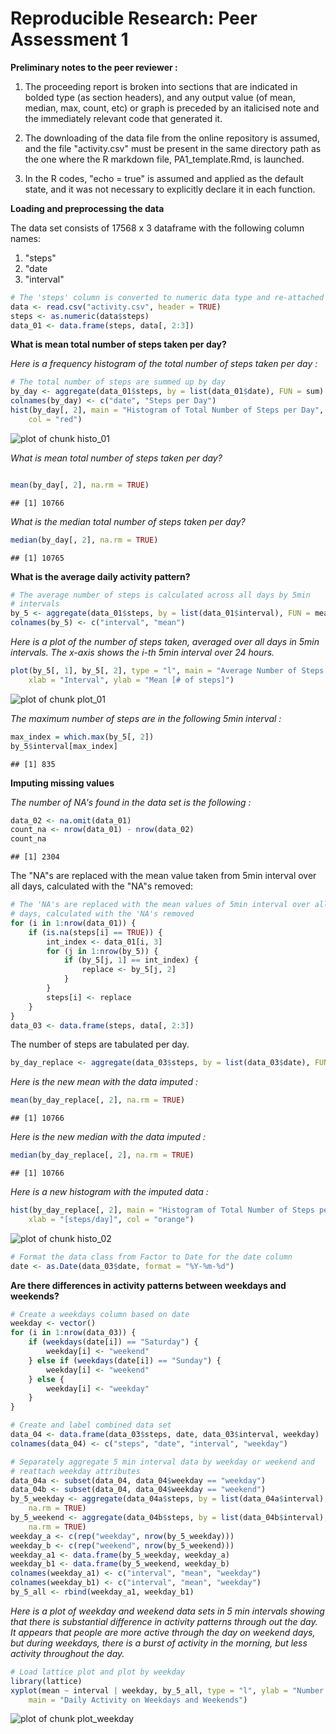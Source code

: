 Reproducible Research: Peer Assessment 1
========================================================

**Preliminary notes to the peer reviewer :**  

1. The proceeding report is broken into sections that are indicated in bolded type (as section headers), and any output value (of mean, median, max, count, etc) or graph is preceded by an italicised note and the immediately relevant code that generated it. 

2. The downloading of the data file from the online repository is assumed, and the file "activity.csv" must be present in the same directory path as the one where the R markdown file, PA1_template.Rmd, is launched.

3. In the R codes, "echo = true" is assumed and applied as the default state, and it was not necessary to explicitly declare it in each function.

**Loading and preprocessing the data**    

The data set consists of 17568 x 3 dataframe with the following column names:    

1. "steps"
2. "date
3. "interval"  



```r
# The 'steps' column is converted to numeric data type and re-attached
data <- read.csv("activity.csv", header = TRUE)
steps <- as.numeric(data$steps)
data_01 <- data.frame(steps, data[, 2:3])
```


**What is mean total number of steps taken per day?**  

*Here is a frequency histogram of the total number of steps taken per day :*   


```r
# The total number of steps are summed up by day
by_day <- aggregate(data_01$steps, by = list(data_01$date), FUN = sum)
colnames(by_day) <- c("date", "Steps per Day")
hist(by_day[, 2], main = "Histogram of Total Number of Steps per Day", xlab = "[steps/day]", 
    col = "red")
```

![plot of chunk histo_01](figure/histo_01.png) 


*What is mean total number of steps taken per day?*  


```r

mean(by_day[, 2], na.rm = TRUE)
```

```
## [1] 10766
```


*What is the median total number of steps taken per day?*  


```r
median(by_day[, 2], na.rm = TRUE)
```

```
## [1] 10765
```


**What is the average daily activity pattern?**


```r
# The average number of steps is calculated across all days by 5min
# intervals
by_5 <- aggregate(data_01$steps, by = list(data_01$interval), FUN = mean, na.rm = TRUE)
colnames(by_5) <- c("interval", "mean")
```


*Here is a plot of the number of steps taken, averaged over all days in 5min intervals. The x-axis shows the i-th 5min interval over 24 hours.*  


```r
plot(by_5[, 1], by_5[, 2], type = "l", main = "Average Number of Steps in 5min Intervals", 
    xlab = "Interval", ylab = "Mean [# of steps]")
```

![plot of chunk plot_01](figure/plot_01.png) 


*The maximum number of steps are in the following 5min interval :*  


```r
max_index = which.max(by_5[, 2])
by_5$interval[max_index]
```

```
## [1] 835
```



**Imputing missing values**  


*The number of NA's found in the data set is the following :*  


```r
data_02 <- na.omit(data_01)
count_na <- nrow(data_01) - nrow(data_02)
count_na
```

```
## [1] 2304
```



The "NA"s are replaced with the mean value taken from 5min interval over all days, calculated with the "NA"s removed:


```r
# The 'NA's are replaced with the mean values of 5min interval over all
# days, calculated with the 'NA's removed
for (i in 1:nrow(data_01)) {
    if (is.na(steps[i] == TRUE)) {
        int_index <- data_01[i, 3]
        for (j in 1:nrow(by_5)) {
            if (by_5[j, 1] == int_index) {
                replace <- by_5[j, 2]
            }
        }
        steps[i] <- replace
    }
}
data_03 <- data.frame(steps, data[, 2:3])
```


The number of steps are tabulated per day.


```r
by_day_replace <- aggregate(data_03$steps, by = list(data_03$date), FUN = sum)
```


*Here is the new mean with the data imputed :*  


```r
mean(by_day_replace[, 2], na.rm = TRUE)
```

```
## [1] 10766
```


*Here is the new median with the data imputed :*  


```r
median(by_day_replace[, 2], na.rm = TRUE)
```

```
## [1] 10766
```


*Here is a new histogram with the imputed data :*  


```r
hist(by_day_replace[, 2], main = "Histogram of Total Number of Steps per Day", 
    xlab = "[steps/day]", col = "orange")
```

![plot of chunk histo_02](figure/histo_02.png) 





```r
# Format the data class from Factor to Date for the date column
date <- as.Date(data_03$date, format = "%Y-%m-%d")
```


**Are there differences in activity patterns between weekdays and weekends?**  



```r
# Create a weekdays column based on date
weekday <- vector()
for (i in 1:nrow(data_03)) {
    if (weekdays(date[i]) == "Saturday") {
        weekday[i] <- "weekend"
    } else if (weekdays(date[i]) == "Sunday") {
        weekday[i] <- "weekend"
    } else {
        weekday[i] <- "weekday"
    }
}
```




```r
# Create and label combined data set
data_04 <- data.frame(data_03$steps, date, data_03$interval, weekday)
colnames(data_04) <- c("steps", "date", "interval", "weekday")
```



```r
# Separately aggregate 5 min interval data by weekday or weekend and
# reattach weekday attributes
data_04a <- subset(data_04, data_04$weekday == "weekday")
data_04b <- subset(data_04, data_04$weekday == "weekend")
by_5_weekday <- aggregate(data_04a$steps, by = list(data_04a$interval), FUN = mean, 
    na.rm = TRUE)
by_5_weekend <- aggregate(data_04b$steps, by = list(data_04b$interval), FUN = mean, 
    na.rm = TRUE)
weekday_a <- c(rep("weekday", nrow(by_5_weekday)))
weekday_b <- c(rep("weekend", nrow(by_5_weekend)))
weekday_a1 <- data.frame(by_5_weekday, weekday_a)
weekday_b1 <- data.frame(by_5_weekend, weekday_b)
colnames(weekday_a1) <- c("interval", "mean", "weekday")
colnames(weekday_b1) <- c("interval", "mean", "weekday")
by_5_all <- rbind(weekday_a1, weekday_b1)
```


*Here is a plot of weekday and weekend data sets in 5 min intervals showing that there is substantial difference in activity patterns through out the day. It appears that people are more active through the day on weekend days, but during weekdays, there is a burst of activity in the morning, but less activity throughout the day.*  


```r
# Load lattice plot and plot by weekday
library(lattice)
xyplot(mean ~ interval | weekday, by_5_all, type = "l", ylab = "Number of steps", 
    main = "Daily Activity on Weekdays and Weekends")
```

![plot of chunk plot_weekday](figure/plot_weekday.png) 

